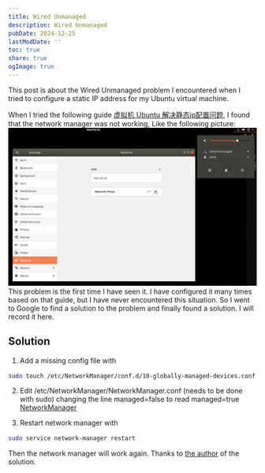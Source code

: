 ```yaml
---
title: Wired Unmanaged
description: Wired Unmanaged
pubDate: 2024-12-25
lastModDate: ''
toc: true
share: true
ogImage: true
---
```

This post is about the Wired Unmanaged problem I encountered when I tried to configure a static IP address for my Ubuntu virtual machine.

When I tried the following guide [虚拟机 Ubuntu 解决静态ip配置问题](https://blog.csdn.net/weixin_44860390/article/details/125122710), I found that the network manager was not working, Like the following picture:
![Wired Unmanaged](../../assets/wired-unmanaged/unmanaged.png)
This problem is the first time I have seen it. I have configured it many times based on that guide, but I have never encountered this situation. So I went to Google to find a solution to the problem and finally found a solution. I will record it here.

## Solution
1. Add a missing config file with
```bash
sudo touch /etc/NetworkManager/conf.d/10-globally-managed-devices.conf
```

2. Edit /etc/NetworkManager/NetworkManager.conf (needs to be done with sudo) changing the line managed=false to read managed=true
[NetworkManager](../../assets/wired-unmanaged/managed.png)

3. Restart network manager with
```bash
sudo service network-manager restart
```
Then the network manager will work again. Thanks to [the author](https://askubuntu.com/users/823734/lou-burnard) of the solution.
